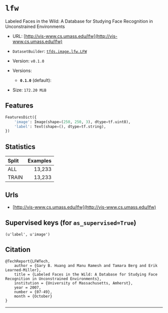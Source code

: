 <div itemscope itemtype="http://schema.org/Dataset">
  <div itemscope itemprop="includedInDataCatalog" itemtype="http://schema.org/DataCatalog">
    <meta itemprop="name" content="TensorFlow Datasets" />
  </div>

  <meta itemprop="name" content="lfw" />
  <meta itemprop="description" content="Labeled Faces in the Wild:&#10;        A Database for Studying Face Recognition in&#10;        Unconstrained Environments&#10;&#10;To use this dataset:&#10;&#10;```&#10;import tensorflow_datasets as tfds&#10;&#10;ds = tfds.load('lfw')&#10;```&#10;" />
  <meta itemprop="url" content="https://www.tensorflow.org/datasets/catalog/lfw" />
  <meta itemprop="sameAs" content="http://vis-www.cs.umass.edu/lfw" />
  <meta itemprop="citation" content="@TechReport{LFWTech,&#10;    author = {Gary B. Huang and Manu Ramesh and Tamara Berg and Erik Learned-Miller},&#10;    title = {Labeled Faces in the Wild: A Database for Studying Face Recognition in Unconstrained Environments},&#10;    institution = {University of Massachusetts, Amherst},&#10;    year = 2007,&#10;    number = {07-49},&#10;    month = {October}&#10;}&#10;" />
</div>

# `lfw`

Labeled Faces in the Wild: A Database for Studying Face Recognition in
Unconstrained Environments

*   URL: [http://vis-www.cs.umass.edu/lfw](http://vis-www.cs.umass.edu/lfw)
*   `DatasetBuilder`:
    [`tfds.image.lfw.LFW`](https://github.com/tensorflow/datasets/tree/master/tensorflow_datasets/image/lfw.py)
*   Version: `v0.1.0`
*   Versions:

    *   **`0.1.0`** (default):

*   Size: `172.20 MiB`

## Features
```python
FeaturesDict({
    'image': Image(shape=(250, 250, 3), dtype=tf.uint8),
    'label': Text(shape=(), dtype=tf.string),
})
```

## Statistics

Split | Examples
:---- | -------:
ALL   | 13,233
TRAIN | 13,233

## Urls

*   [http://vis-www.cs.umass.edu/lfw](http://vis-www.cs.umass.edu/lfw)

## Supervised keys (for `as_supervised=True`)
`(u'label', u'image')`

## Citation
```
@TechReport{LFWTech,
    author = {Gary B. Huang and Manu Ramesh and Tamara Berg and Erik Learned-Miller},
    title = {Labeled Faces in the Wild: A Database for Studying Face Recognition in Unconstrained Environments},
    institution = {University of Massachusetts, Amherst},
    year = 2007,
    number = {07-49},
    month = {October}
}
```

--------------------------------------------------------------------------------
